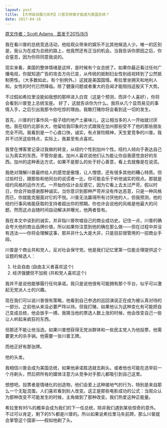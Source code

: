 ```yaml
---
layout: post
title: 【大师级说服力系列】川普怎样做才能成为美国总统？
date: 2017-04-16
---
```


[原文作者：Scott Adams , 首发于2015/8/5][1]

我在看川普的总统竞选活动，他给观众带来的娱乐不比其他候选人少。唯一的区别是，我认为在成为总统的路上，他竟然还有正当的机会。当我告诉你原因之后，你会窒息，因为你将同意我说的。

现实来看，美国的整体情绪是这样，是时候有个女总统了。如果你最近看过任何广播电视，你就知道广告的攻击方向已变，从传统的抵制妇女性别歧视转到了公然抵制男性。（大多数如此，有个别例外。）这就是美国国情。希拉里坐拥天和地利人和。女性的时代已然降临。除了健康问题或者重大的丑闻才能阻挡这股天下大势。

不过假如希拉里没能如我想的那样进入白宫（这是个预测，而非个人喜好），你将会看到川普登上总统宝座。
好了，这就告诉你为什么。我将从几个显而易见的事情入手，之后引出我那令你吃惊的理由。我敢打赌你将会看到这一切的发生。 

首先，川普的行事作风一股子纽约地产土豪味儿，这让相当多的人一开始就讨厌他。我在纽约北部长大，他留给我印象的方式跟我在加州那些受不了他的那些朋友完全不同。我看到是一个心直口快，诚实，有点冒险精神，天生爱竞争的川普。我并不讨厌这些特点，实际上，我甚至有点喜欢。

我曾在博客里记录过我做的转变，从纽约个性到加州个性。纽约人倾向于表达自己认为真实的东西，不管你是谁。加州人喜欢说他们认为能让你自我感觉良好的东西。加州的这种表达方式，如果不是那么的处于好心善意，看上去就像是在说谎。

我绝对理解川普最终给人的感觉是傲慢，让人憎恨，还有很多其他的糟心特质。但过些时日，跟那些和他同台的说谎者一比，你可能会乐于听他诚实的观点。那就是纽约风格的运作方式。一开始你估计会反感它，因为它看上去太过严苛。假以时日，你会开始感谢那种诚实。当你意识到那种严苛并没有传达恶意，只是一种风格而已，你就能克服面对它的不悦。川普无法赢得所有讨厌他的人，但我预测，他的纽约行事风格能获取的支持者超出你的预期。你也许会说他的风格是他最大的问题，然而这点会随时间自动解决并曝光，他两者皆有。

我在本文中谈到的诚实，并非指川普吹嘘自己的商业成功史。记住一点，川普的确会夸大他的商业品牌价值，所以如果你注意到他的确在那么做——但在过程中并没有违法——你将会理解这事，那并非什么大是大非，只是目前很管用的一招商业手段。

川普是个商业共和党人，反对社会保守党。他是我们记忆里第一位能合理提供这个议题的候选人： 

 1. 社会自由 (自由主义者喜欢这个)
 2. 经济强健但不加税 (共和党人喜欢这个)

我并不是说他能够履行任何承诺。我只是说他很有可能拥有那个平台，似乎可以激起无党派人士的兴趣。

现在我们可以说川普很有策略，他看到自己参选的巡回演说正在成为被认真对待的一部分。之前他从来没必要严阵以待。但我打赌，如果他认为这种变化有可能把自己变成总统，他会放手一搏。我猜当他的票选人数上涨的时候，他会改变自己一些让人听起来疯狂的东西。

但那还不能让他当选。如果川普想获得无党派群体和一些民主党人为他投票，他需要更大的杀手锏。他需要一张川普王牌。

而他正好有那张牌。

他的头发。

我相信川普会成为美国总统，如果他承诺胜选就去剃头。或者他也可能在选举前一个月剃头，然后把所有的媒体注意力从竞争对手那儿都吸引到自己这里。

想想吧。投票者是情绪化的创造物，他们会爱上这种接地气的行为，特别是来自那么一个无耻混蛋。人们喜欢看到别人改变。这正是那些电影成功的公式：当观众认为那种改变不可能发生的时候，主角做到了那种改变。我们热爱这种正能量。

希拉里有95%的概率会成为我们的下一任总统，除非我们遇到某些惊奇的意外。不过可以肯定，剩下的5%都是川普的。所以如果说希拉里马失前蹄，那么川普就会掌管这个国家——假如他剃了头。



  [1]: http://blog.dilbert.com/post/125930283831/how-trump-becomes-president
